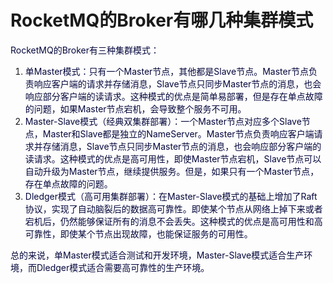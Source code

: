 # RocketMQ的Broker有哪几种集群模式

<font style="color:rgb(5, 7, 59);background-color:rgb(253, 253, 254);">RocketMQ的Broker有三种集群模式：</font>

1. <font style="color:rgb(5, 7, 59);background-color:rgb(253, 253, 254);">单Master模式：只有一个Master节点，其他都是Slave节点。Master节点负责响应客户端的请求并存储消息，Slave节点只同步Master节点的消息，也会响应部分客户端的读请求。这种模式的优点是简单易部署，但是存在单点故障的问题，如果Master节点宕机，会导致整个服务不可用。</font>
2. <font style="color:rgb(5, 7, 59);background-color:rgb(253, 253, 254);">Master-Slave模式（经典双集群部署）：一个Master节点对应多个Slave节点，Master和Slave都是独立的NameServer。Master节点负责响应客户端请求并存储消息，Slave节点只同步Master节点的消息，也会响应部分客户端的读请求。这种模式的优点是高可用性，即使Master节点宕机，Slave节点可以自动升级为Master节点，继续提供服务。但是，如果只有一个Master节点，存在单点故障的问题。</font>
3. <font style="color:rgb(5, 7, 59);background-color:rgb(253, 253, 254);">Dledger模式（高可用集群部署）：在Master-Slave模式的基础上增加了Raft协议，实现了自动脑裂后的数据高可靠性。即使某个节点从网络上掉下来或者宕机后，仍然能够保证所有的消息不会丢失。这种模式的优点是高可用性和高可靠性，即使某个节点出现故障，也能保证服务的可用性。</font>

<font style="color:rgb(5, 7, 59);background-color:rgb(253, 253, 254);">总的来说，单Master模式适合测试和开发环境，Master-Slave模式适合生产环境，而Dledger模式适合需要高可靠性的生产环境。</font>


